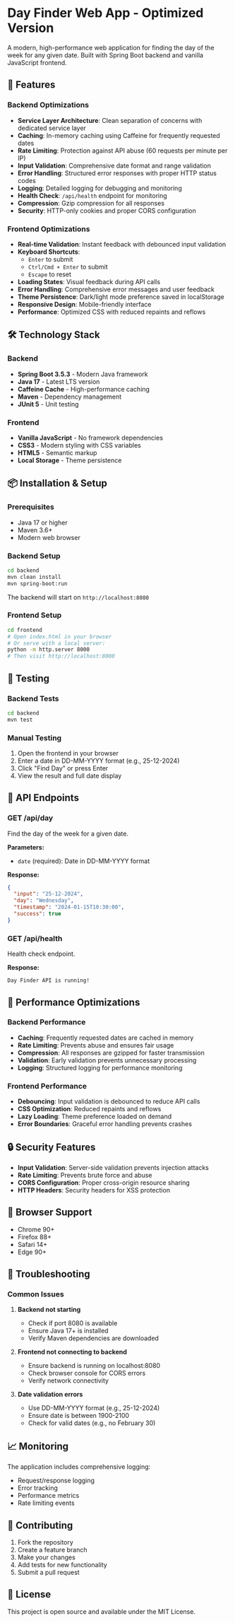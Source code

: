 # Day Finder Web App - Optimized Version

A modern, high-performance web application for finding the day of the week for any given date. Built with Spring Boot backend and vanilla JavaScript frontend.

## 🚀 Features

### Backend Optimizations

- **Service Layer Architecture**: Clean separation of concerns with dedicated service layer
- **Caching**: In-memory caching using Caffeine for frequently requested dates
- **Rate Limiting**: Protection against API abuse (60 requests per minute per IP)
- **Input Validation**: Comprehensive date format and range validation
- **Error Handling**: Structured error responses with proper HTTP status codes
- **Logging**: Detailed logging for debugging and monitoring
- **Health Check**: `/api/health` endpoint for monitoring
- **Compression**: Gzip compression for all responses
- **Security**: HTTP-only cookies and proper CORS configuration

### Frontend Optimizations

- **Real-time Validation**: Instant feedback with debounced input validation
- **Keyboard Shortcuts**:
  - `Enter` to submit
  - `Ctrl/Cmd + Enter` to submit
  - `Escape` to reset
- **Loading States**: Visual feedback during API calls
- **Error Handling**: Comprehensive error messages and user feedback
- **Theme Persistence**: Dark/light mode preference saved in localStorage
- **Responsive Design**: Mobile-friendly interface
- **Performance**: Optimized CSS with reduced repaints and reflows

## 🛠️ Technology Stack

### Backend

- **Spring Boot 3.5.3** - Modern Java framework
- **Java 17** - Latest LTS version
- **Caffeine Cache** - High-performance caching
- **Maven** - Dependency management
- **JUnit 5** - Unit testing

### Frontend

- **Vanilla JavaScript** - No framework dependencies
- **CSS3** - Modern styling with CSS variables
- **HTML5** - Semantic markup
- **Local Storage** - Theme persistence

## 📦 Installation & Setup

### Prerequisites

- Java 17 or higher
- Maven 3.6+
- Modern web browser

### Backend Setup

```bash
cd backend
mvn clean install
mvn spring-boot:run
```

The backend will start on `http://localhost:8080`

### Frontend Setup

```bash
cd frontend
# Open index.html in your browser
# Or serve with a local server:
python -m http.server 8000
# Then visit http://localhost:8000
```

## 🧪 Testing

### Backend Tests

```bash
cd backend
mvn test
```

### Manual Testing

1. Open the frontend in your browser
2. Enter a date in DD-MM-YYYY format (e.g., 25-12-2024)
3. Click "Find Day" or press Enter
4. View the result and full date display

## 🔧 API Endpoints

### GET /api/day

Find the day of the week for a given date.

**Parameters:**

- `date` (required): Date in DD-MM-YYYY format

**Response:**

```json
{
  "input": "25-12-2024",
  "day": "Wednesday",
  "timestamp": "2024-01-15T10:30:00",
  "success": true
}
```

### GET /api/health

Health check endpoint.

**Response:**

```
Day Finder API is running!
```

## 🎯 Performance Optimizations

### Backend Performance

- **Caching**: Frequently requested dates are cached in memory
- **Rate Limiting**: Prevents abuse and ensures fair usage
- **Compression**: All responses are gzipped for faster transmission
- **Validation**: Early validation prevents unnecessary processing
- **Logging**: Structured logging for performance monitoring

### Frontend Performance

- **Debouncing**: Input validation is debounced to reduce API calls
- **CSS Optimization**: Reduced repaints and reflows
- **Lazy Loading**: Theme preference loaded on demand
- **Error Boundaries**: Graceful error handling prevents crashes

## 🔒 Security Features

- **Input Validation**: Server-side validation prevents injection attacks
- **Rate Limiting**: Prevents brute force and abuse
- **CORS Configuration**: Proper cross-origin resource sharing
- **HTTP Headers**: Security headers for XSS protection

## 📱 Browser Support

- Chrome 90+
- Firefox 88+
- Safari 14+
- Edge 90+

## 🐛 Troubleshooting

### Common Issues

1. **Backend not starting**

   - Check if port 8080 is available
   - Ensure Java 17+ is installed
   - Verify Maven dependencies are downloaded

2. **Frontend not connecting to backend**

   - Ensure backend is running on localhost:8080
   - Check browser console for CORS errors
   - Verify network connectivity

3. **Date validation errors**
   - Use DD-MM-YYYY format (e.g., 25-12-2024)
   - Ensure date is between 1900-2100
   - Check for valid dates (e.g., no February 30)

## 📈 Monitoring

The application includes comprehensive logging:

- Request/response logging
- Error tracking
- Performance metrics
- Rate limiting events

## 🤝 Contributing

1. Fork the repository
2. Create a feature branch
3. Make your changes
4. Add tests for new functionality
5. Submit a pull request

## 📄 License

This project is open source and available under the MIT License.
